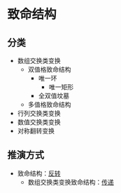 # 致命结构

## 分类

- 数组交换类变换
  - 双值格致命结构
    - 唯一环
      - 唯一矩形
    - 全双值坟墓
  - 多值格致命结构
- 行列交换类变换
- 数值交换类变换
- 对称翻转变换

## 推演方式

- 致命结构：[反转](https://zhuanlan.zhihu.com/p/34483033)
  - 数组交换类变换致命结构：[传递](https://zhuanlan.zhihu.com/p/34574009)
